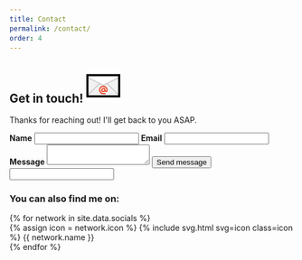 ```yaml
---
title: Contact
permalink: /contact/
order: 4
---
```


<section class="container section">
    <h2 class="heading-with-image">
        <span>Get in touch!</span>
        <img src="/assets/img/envelope.png" alt="📧">
    </h2>
    <div id="contact-information">
        <section id="contact-form">
            <p>Thanks for reaching out! I'll get back to you ASAP.</p>
            <form action="https://formspree.io/hire.aleksandr@gmail.com" method="POST" spellcheck="false">
                <input type="hidden" name="_subject" value="Thanks for getting in touch!" />
                <label class="required" for="name"><strong>Name</strong></label>
                <input type="text" name="name" id="name" required>
                <label for="email"><strong>Email</strong></label>
                <input type="email" name="_replyto" id="email"/>
                <label class="required" for="message"><strong>Message</strong></label>
                <textarea name="body" id="message" required></textarea>
                <input type="submit" value="Send message" class="button">
                <input type="text" name="_gotcha" class="honeypot" />
            </form>
        </section>
        <section>
            <h3>You can also find me on:</h3>
            <section id="social-networks">
                {% for network in site.data.socials %}
                <div class="social-network">
                    <a class="container-link" href="{{ network.url }}"></a>
                    {% assign icon = network.icon %}
                    {% include svg.html svg=icon class=icon %}
                    <span class="network-name">{{ network.name }}</span>
                </div>
                {% endfor %}
            </section>
        </section>
    </div>
</section>